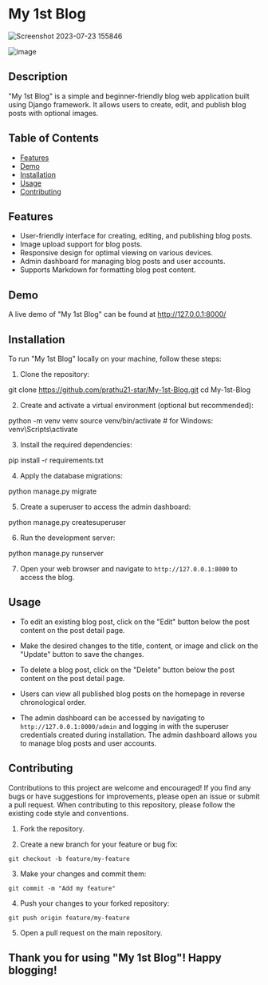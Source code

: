 # My 1st Blog




![Screenshot 2023-07-23 155846](https://github.com/prathu21-star/My-1st-Blog/assets/91003319/e21adf29-ac64-4e1d-ba41-3f98fcd6e41e)

![image](https://github.com/prathu21-star/My-1st-Blog/assets/91003319/78370a2b-5964-451a-bf5e-847fe5d96e5c)


## Description

"My 1st Blog" is a simple and beginner-friendly blog web application built using Django framework. It allows users to create, edit, and publish blog posts with optional images.

## Table of Contents

- [Features](#features)
- [Demo](#demo)
- [Installation](#installation)
- [Usage](#usage)
- [Contributing](#contributing)

## Features

- User-friendly interface for creating, editing, and publishing blog posts.
- Image upload support for blog posts.
- Responsive design for optimal viewing on various devices.
- Admin dashboard for managing blog posts and user accounts.
- Supports Markdown for formatting blog post content.

## Demo

A live demo of "My 1st Blog" can be found at  http://127.0.0.1:8000/

## Installation

To run "My 1st Blog" locally on your machine, follow these steps:

1. Clone the repository:

git clone https://github.com/prathu21-star/My-1st-Blog.git
cd My-1st-Blog


2. Create and activate a virtual environment (optional but recommended):

python -m venv venv
source venv/bin/activate # for Windows: venv\Scripts\activate


3. Install the required dependencies:

pip install -r requirements.txt


4. Apply the database migrations:

python manage.py migrate


5. Create a superuser to access the admin dashboard:

python manage.py createsuperuser


6. Run the development server:

python manage.py runserver


7. Open your web browser and navigate to `http://127.0.0.1:8000` to access the blog.

## Usage


- To edit an existing blog post, click on the "Edit" button below the post content on the post detail page.
- Make the desired changes to the title, content, or image and click on the "Update" button to save the changes.

- To delete a blog post, click on the "Delete" button below the post content on the post detail page.

- Users can view all published blog posts on the homepage in reverse chronological order.

- The admin dashboard can be accessed by navigating to `http://127.0.0.1:8000/admin` and logging in with the superuser credentials created during installation. The admin dashboard allows you to manage blog posts and user accounts.

## Contributing

Contributions to this project are welcome and encouraged! If you find any bugs or have suggestions for improvements, please open an issue or submit a pull request. When contributing to this repository, please follow the existing code style and conventions.

1. Fork the repository.

2. Create a new branch for your feature or bug fix:

```
git checkout -b feature/my-feature
```

3. Make your changes and commit them:

```
git commit -m "Add my feature"
```

4. Push your changes to your forked repository:

```
git push origin feature/my-feature
```

5. Open a pull request on the main repository.


## Thank you for using "My 1st Blog"! Happy blogging!
